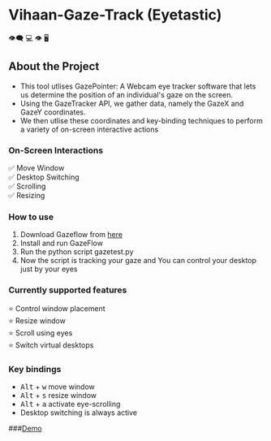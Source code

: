 # Vihaan-Gaze-Track (Eyetastic)
:eye_speech_bubble: :computer: :eye: :desktop_computer:

## About the Project
- This tool utlises GazePointer: A Webcam eye tracker software that lets us determine the position of an individual's gaze on the screen. 
- Using the GazeTracker API, we gather data, namely the GazeX and GazeY coordinates.
- We then utlise these coordinates and key-binding techniques to perform a variety of on-screen interactive actions 

### On-Screen Interactions<br/>
 ✅ Move Window<br/>
 ✅ Desktop Switching<br/>
 ✅ Scrolling<br/>
 ✅ Resizing<br/>


### How to use
1. Download Gazeflow from [here](https://drive.google.com/file/d/1yuGFHnPVP8hCV2-qC6-u1R9OtL0Bzhre/view?usp=sharing)
2. Install and run GazeFlow
3. Run the python script gazetest.py
4. Now the script is tracking your gaze and You can control your desktop just by your eyes


### Currently supported features<br/>
 ⭐️ Control window placement<br/>
 ⭐️ Resize window<br/>
 ⭐️ Scroll using eyes<br/>
 ⭐️ Switch virtual desktops<br/>

### Key bindings
- <kbd>Alt</kbd> + <kbd>w</kbd> move window
- <kbd>Alt</kbd> + <kbd>s</kbd> resize window
- <kbd>Alt</kbd> + <kbd>a</kbd> activate eye-scrolling
- Desktop switching is always active<br/>

###[Demo](https://www.youtube.com/watch?v=wi_Zo3Xchi8)
